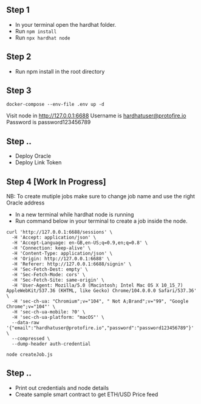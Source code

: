 ## Step 1

- In your terminal open the hardhat folder.
- Run `npm install`
- Run `npx hardhat node`

## Step 2

- Run npm install in the root directory

## Step 3

```
docker-compose --env-file .env up -d
```

Visit node in http://127.0.0.1:6688
Username is hardhatuser@protofire.io
Password is password123456789

## Step ..

- Deploy Oracle
- Deploy Link Token

## Step 4 [Work In Progress]

NB: To create mutiple jobs make sure to change job name and use the right Oracle address

- In a new terminal while hardhat node is running
- Run command below in your terminal to create a job inside the node.

```
curl 'http://127.0.0.1:6688/sessions' \
  -H 'Accept: application/json' \
  -H 'Accept-Language: en-GB,en-US;q=0.9,en;q=0.8' \
  -H 'Connection: keep-alive' \
  -H 'Content-Type: application/json' \
  -H 'Origin: http://127.0.0.1:6688' \
  -H 'Referer: http://127.0.0.1:6688/signin' \
  -H 'Sec-Fetch-Dest: empty' \
  -H 'Sec-Fetch-Mode: cors' \
  -H 'Sec-Fetch-Site: same-origin' \
  -H 'User-Agent: Mozilla/5.0 (Macintosh; Intel Mac OS X 10_15_7) AppleWebKit/537.36 (KHTML, like Gecko) Chrome/104.0.0.0 Safari/537.36' \
  -H 'sec-ch-ua: "Chromium";v="104", " Not A;Brand";v="99", "Google Chrome";v="104"' \
  -H 'sec-ch-ua-mobile: ?0' \
  -H 'sec-ch-ua-platform: "macOS"' \
  --data-raw '{"email":"hardhatuser@protofire.io","password":"password123456789"}' \
  --compressed \
  --dump-header auth-credential
```

```
node createJob.js
```

## Step ..

- Print out credentials and node details
- Create sample smart contract to get ETH/USD Price feed
